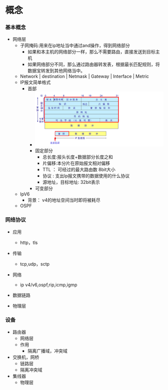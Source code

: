 概念
======

### 基本概念



- 网络层
  - 子网掩码:用来在ip地址当中通过and操作，得到网络部分
    - 如果和本主机的网络部分一样，那么不需要路由，直接发送到目标主机
    - 如果网络部分不同，那么通过路由器转发表，根据最长匹配规则，将数据宝转发到其他网络当中。
  - Network | destination |	Netmask	| Gateway |	Interface |	Metric
  - IP报文简单格式
    - 首部
      - ![](.概念_images/90fbb583.png)
      - 固定部分
        - 总长度:报头长度+数据部分长度之和
        - 片偏移:本分片在原始报文相对偏移
        - TTL ： 可经过的最大路由数 8bit大小
        - 协议 : 支出Ip报文携带的数据使用的什么协议
        - 源地址，目标地址: 32bit表示
      - 可变部分
  - IpV6
    - 背景： v4的地址空间当时即将被耗尽
  - OSPF
  
### 网络协议

- 应用
    - http，tls
- 传输
    - tcp,udp，sctp
- 网络
    - ip v4/v6,ospf,rip,icmp,igmp
- 数据链路

- 物理层

### 设备
- 路由器
    - 网络层
    - 作用
        - 隔离广播域，冲突域
- 交换机，网桥
    - 链路层
    - 隔离冲突域
- 集线器   
    - 物理层